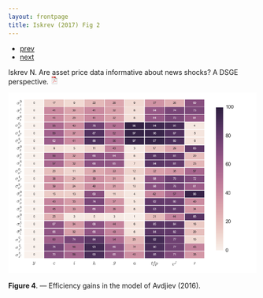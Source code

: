 ```yaml
---
layout: frontpage
title: Iskrev (2017) Fig 2
---
```


<div class="navbar">
  <div class="navbar-inner">
      <ul class="nav">
          <li><a href="iskrev2017_fig3.html">prev</a></li>
          <li><a href="iskrev2017_fig1.html">next</a></li>
      </ul>
  </div>
</div>

Iskrev N. Are asset price data informative about news shocks? A DSGE perspective.
[![pdf](../icons16/pdf-icon.png)](../assets/papers/Asset-news.pdf)

[![Efficiency gains](../../assets/bigpublpics/EGallSGUmle.png)](../../assets/biggerpics/EGallSGUmle-BIG.png)

**Figure 4**. &mdash; Efficiency gains in the model of Avdjiev (2016).
